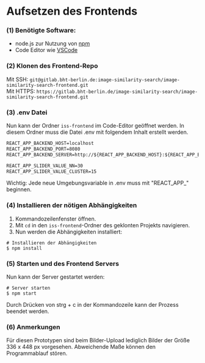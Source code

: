 # Aufsetzen des Frontends

### (1) Benötigte Software:

- node.js zur Nutzung von [npm](https://nodejs.org/en/download/) 
- Code Editor wie [VSCode](https://code.visualstudio.com/)

### (2) Klonen des Frontend-Repo

Mit SSH: `git@gitlab.bht-berlin.de:image-similarity-search/image-similarity-search-frontend.git`  
Mit HTTPS: `https://gitlab.bht-berlin.de/image-similarity-search/image-similarity-search-frontend.git`

### (3) .env Datei

Nun kann der Ordner `iss-frontend` im Code-Editor geöffnet werden.
In diesem Ordner muss die Datei .env mit folgendem Inhalt erstellt werden.

```txt
REACT_APP_BACKEND_HOST=localhost
REACT_APP_BACKEND_PORT=8080
REACT_APP_BACKEND_SERVER=http://${REACT_APP_BACKEND_HOST}:${REACT_APP_BACKEND_PORT}/

REACT_APP_SLIDER_VALUE_NN=30
REACT_APP_SLIDER_VALUE_CLUSTER=15
```

Wichtig: Jede neue Umgebungsvariable in .env muss mit "REACT_APP_" beginnen.

### (4) Installieren der nötigen Abhängigkeiten

1. Kommandozeilenfenster öffnen.
2. Mit `cd` in den `iss-frontend`-Ordner des geklonten Projekts navigieren.
3. Nun werden die Abhängigkeiten installiert:

```shell
# Installieren der Abhängigkeiten
$ npm install
```

### (5) Starten und des Frontend Servers

Nun kann der Server gestartet werden:

```shell
# Server starten
$ npm start
```

Durch Drücken von strg + c in der Kommandozeile kann der Prozess beendet werden.

### (6) Anmerkungen

Für diesen Prototypen sind beim Bilder-Upload lediglich Bilder der Größe 336 x 448 px vorgesehen. Abweichende Maße können den Programmablauf stören.
